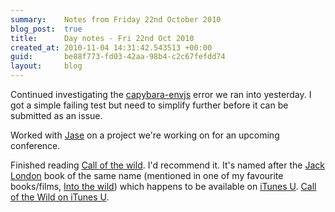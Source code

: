 ```yaml
---
summary:    Notes from Friday 22nd October 2010
blog_post:  true
title:      Day notes - Fri 22nd Oct 2010
created_at: 2010-11-04 14:31:42.543513 +00:00
guid:       be88f773-fd03-42aa-98b4-c2c67fefdd74
layout:     blog
---
```

Continued investigating the [capybara-envjs](https://github.com/smparkes/capybara-envjs) error we ran into yesterday.  I got a simple failing test but need to simplify further before it can be submitted as an issue.

Worked with [Jase](http://jasoncale.com/) on a project we're working on for an upcoming conference.

Finished reading [Call of the wild](http://books.google.co.uk/books?id=QaM-AgAACAAJ).  I'd recommend it.  It's named after the [Jack London](http://en.wikipedia.org/wiki/Jack_London) book of the same name (mentioned in one of my favourite books/films, [Into the wild](http://www.imdb.com/title/tt0758758/)) which happens to be available on [iTunes U](http://www.apple.com/education/itunes-u/).  [Call of the Wild on iTunes U](http://itunes.apple.com/itunes-u/call-of-the-wild/id384518080).
